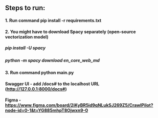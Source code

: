 ## Steps to run:
#### 1. Run command pip install -r requirements.txt
#### 2. You might have to download Spacy separately (open-source vectorization model)
#####    pip install -U spacy
#####    python -m spacy download en_core_web_md
#### 3. Run command python main.py


#### Swagger UI - add /docs# to the localhost URL (http://127.0.0.1:8000/docs#)
#### Figma - https://www.figma.com/board/2iKyBR5id9qNLukSJ269Z5/CrawlPilot?node-id=0-1&t=YG885mhpT8Ojwxn9-0
